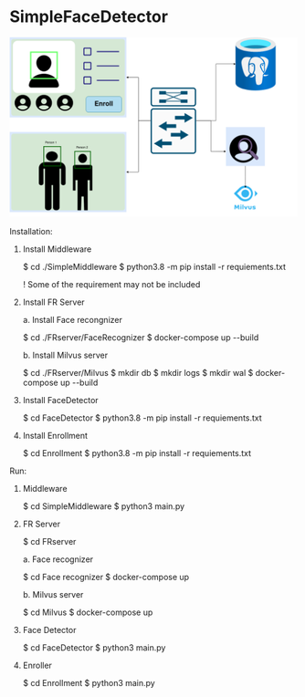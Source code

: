 # SimpleFaceDetector
![Alt Text](Enroller-System.png)


Installation:

1. Install Middleware

    $ cd ./SimpleMiddleware
    $ python3.8 -m pip install -r requiements.txt 

    ! Some of the requirement may not be included


2. Install FR Server

    a. Install Face recongnizer

    $ cd ./FRserver/FaceRecognizer
    $ docker-compose up --build

    b. Install Milvus server

    $ cd ./FRserver/Milvus
    $ mkdir db
    $ mkdir logs
    $ mkdir wal
    $ docker-compose up --build

3. Install FaceDetector

    $ cd FaceDetector
    $ python3.8 -m pip install -r requiements.txt 

4. Install Enrollment
    
    $ cd Enrollment
    $ python3.8 -m pip install -r requiements.txt 


Run:

1. Middleware
    
    $ cd SimpleMiddleware
    $ python3 main.py

2. FR Server

    $ cd FRserver

    a. Face recognizer
    
    $ cd Face recognizer
    $ docker-compose up

    b. Milvus server

    $ cd Milvus
    $ docker-compose up

3. Face Detector
    
    $ cd FaceDetector
    $ python3 main.py

4. Enroller
    
    $ cd Enrollment
    $ python3 main.py 